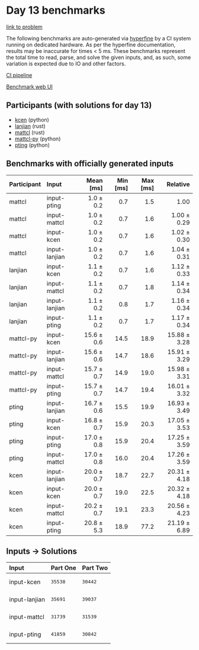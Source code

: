 # Day 13 benchmarks

[link to problem](https://adventofcode.com/2023/day/13)

The following benchmarks are auto-generated via
[hyperfine](https://github.com/sharkdp/hyperfine) by a CI system running on
dedicated hardware. As per the hyperfine documentation, results may be
inaccurate for times < 5 ms. These benchmarks represent the total time to read,
parse, and solve the given inputs, and, as such, some variation is expected due
to IO and other factors.

[CI pipeline](http://ci.papercode.net:8080/teams/main/pipelines/aoc2023)

[Benchmark web UI](https://aoc.ancalagon.black)


## Participants (with solutions for day 13)

- [kcen](https://github.com/kcen/aoc2023) (python)
- [lanjian](https://github.com/lanjian/aoc-2023) (rust)
- [mattcl](https://github.com/mattcl/aoc2023) (rust)
- [mattcl-py](https://github.com/mattcl/aoc2023-py) (python)
- [pting](https://github.com/pting/aoc2023) (python)


## Benchmarks with officially generated inputs

| Participant | Input | Mean [ms] | Min [ms] | Max [ms] | Relative |
|:---|:---|---:|---:|---:|---:|
| mattcl | input-pting | 1.0 ± 0.2 | 0.7 | 1.5 | 1.00 |
| mattcl | input-mattcl | 1.0 ± 0.2 | 0.7 | 1.6 | 1.00 ± 0.29 |
| mattcl | input-kcen | 1.0 ± 0.2 | 0.7 | 1.6 | 1.02 ± 0.30 |
| mattcl | input-lanjian | 1.0 ± 0.2 | 0.7 | 1.6 | 1.04 ± 0.31 |
| lanjian | input-kcen | 1.1 ± 0.2 | 0.7 | 1.6 | 1.12 ± 0.33 |
| lanjian | input-mattcl | 1.1 ± 0.2 | 0.7 | 1.8 | 1.14 ± 0.34 |
| lanjian | input-lanjian | 1.1 ± 0.2 | 0.8 | 1.7 | 1.16 ± 0.34 |
| lanjian | input-pting | 1.1 ± 0.2 | 0.7 | 1.7 | 1.17 ± 0.34 |
| mattcl-py | input-kcen | 15.6 ± 0.6 | 14.5 | 18.9 | 15.88 ± 3.28 |
| mattcl-py | input-lanjian | 15.6 ± 0.6 | 14.7 | 18.6 | 15.91 ± 3.29 |
| mattcl-py | input-mattcl | 15.7 ± 0.7 | 14.9 | 19.0 | 15.98 ± 3.31 |
| mattcl-py | input-pting | 15.7 ± 0.7 | 14.7 | 19.4 | 16.01 ± 3.32 |
| pting | input-lanjian | 16.7 ± 0.6 | 15.5 | 19.9 | 16.93 ± 3.49 |
| pting | input-kcen | 16.8 ± 0.7 | 15.9 | 20.3 | 17.05 ± 3.53 |
| pting | input-pting | 17.0 ± 0.8 | 15.9 | 20.4 | 17.25 ± 3.59 |
| pting | input-mattcl | 17.0 ± 0.8 | 16.0 | 20.4 | 17.26 ± 3.59 |
| kcen | input-lanjian | 20.0 ± 0.7 | 18.7 | 22.7 | 20.31 ± 4.18 |
| kcen | input-kcen | 20.0 ± 0.7 | 19.0 | 22.5 | 20.32 ± 4.18 |
| kcen | input-mattcl | 20.2 ± 0.7 | 19.1 | 23.3 | 20.56 ± 4.23 |
| kcen | input-pting | 20.8 ± 5.3 | 18.9 | 77.2 | 21.19 ± 6.89 |


## Inputs -> Solutions

| Input | Part One | Part Two |
|:---|:---|:---|
|input-kcen|<pre>35538</pre>|<pre>30442</pre>|
|input-lanjian|<pre>35691</pre>|<pre>39037</pre>|
|input-mattcl|<pre>31739</pre>|<pre>31539</pre>|
|input-pting|<pre>41859</pre>|<pre>30842</pre>|